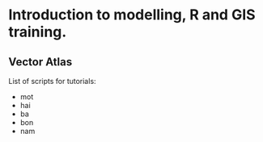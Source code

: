 
<!-- README.md is generated from README.Rmd. Please edit that file -->

# Introduction to modelling, R and GIS training.

## Vector Atlas

<!-- badges: start -->
<!-- badges: end -->

List of scripts for tutorials:

- mot
- hai
- ba
- bon
- nam
